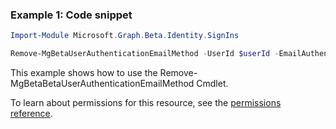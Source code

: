 ### Example 1: Code snippet

```powershellImport-Module Microsoft.Graph.Beta.Identity.SignIns

Remove-MgBetaUserAuthenticationEmailMethod -UserId $userId -EmailAuthenticationMethodId $emailAuthenticationMethodId
```
This example shows how to use the Remove-MgBetaBetaUserAuthenticationEmailMethod Cmdlet.
To learn about permissions for this resource, see the [permissions reference](/graph/permissions-reference).

